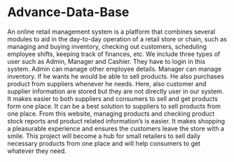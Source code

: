 # Advance-Data-Base

An online retail management system is a platform that combines several modules
to aid in the day-to-day operation of a retail store or chain, such as managing and
buying inventory, checking out customers, scheduling employee shifts, keeping
track of finances, etc. We include three types of user such as Admin, Manager and
Cashier. They have to login in this system. Admin can manage other employee
details. Manager can manage inventory. If he wants he would be able to sell
products. He also purchases product from suppliers whenever he needs. Here, also
customer and supplier information are stored but they are not directly user in our
system. It makes easier to both suppliers and consumers to sell and get products
form one place. It can be a best solution to suppliers to sell products from one
place. From this website, managing products and checking product stock reports
and product related information’s is easier. It makes shopping a pleasurable
experience and ensures the customers leave the store with a smile. This project will
become a hub for small retailers to sell daily necessary products from one place
and will help consumers to get whatever they need.
